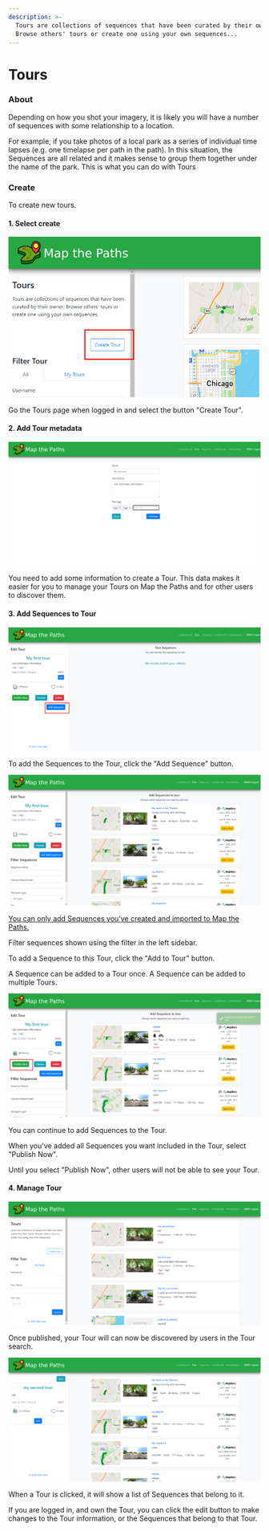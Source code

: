 ```yaml
---
description: >-
  Tours are collections of sequences that have been curated by their owner.
  Browse others' tours or create one using your own sequences...
---
```


# Tours

### About

Depending on how you shot your imagery, it is likely you will have a number of sequences with some relationship to a location.

For example, if you take photos of a local park as a series of individual time lapses \(e.g. one timelapse per path in the path\). In this situation, the Sequences are all related and it makes sense to group them together under the name of the park. This is what you can do with Tours

### Create

To create new tours.

#### **1. Select create**

![MTP Create tour](../../../.gitbook/assets/create-tour.png)

Go the Tours page when logged in and select the button "Create Tour".

#### 2. Add Tour metadata

![MTP Create Tour](../../../.gitbook/assets/create-tour-info.png)

You need to add some information to create a Tour. This data makes it easier for you to manage your Tours on Map the Paths and for other users to discover them.

#### 3. Add Sequences to Tour

![MTP Add Sequences to Tour](../../../.gitbook/assets/add-sequence-to-tour.png)

To add the Sequences to the Tour, click the "Add Sequence" button.

![MTP Add Selected Sequences to Tour](../../../.gitbook/assets/add-sequence-select%20%281%29.png)

[You can only add Sequences you've created and imported to Map the Paths.](create.md)

Filter sequences shown using the filter in the left sidebar.

To add a Sequence to this Tour, click the "Add to Tour" button.

A Sequence can be added to a Tour once. A Sequence can be added to multiple Tours.

![MTP Sequence Added to Tour successfully and publish](../../../.gitbook/assets/publish-now.png)

You can continue to add Sequences to the Tour.

When you've added all Sequences you want included in the Tour, select "Publish Now".

Until you select "Publish Now", other users will not be able to see your Tour.

#### 4. Manage Tour

![MTP Tour List](../../../.gitbook/assets/8fbfe6ae-1d8f-4374-b3a8-1698f011f2e6.png)

Once published, your Tour will can now be discovered by users in the Tour search.

![MTP View Tour](../../../.gitbook/assets/3597a2e7-1662-4759-96f1-c880ddfc87d2.png)

When a Tour is clicked, it will show a list of Sequences that belong to it.

If you are logged in, and own the Tour, you can click the edit button to make changes to the Tour information, or the Sequences that belong to that Tour.

